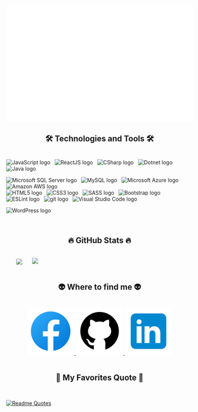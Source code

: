 <!-- Vien Quoc Binh -->
<a href="#" target="_blank">
  <img src="svg/trungquandev.svg" width="1200" alt="binhdev-official" />
</a>

<h2 align="center">🛠 Technologies and Tools 🛠</h2>
<br>
<!-- https://simpleicons.org/ -->
<span><img src="https://img.shields.io/badge/JavaScript-282C34?logo=javascript&logoColor=F7DF1E" alt="JavaScript logo" title="JavaScript" height="25" /></span>
&nbsp;
<!-- <span><img src="https://img.shields.io/badge/TypeScript-282C34?logo=typescript&logoColor=3178C6" alt="TypeScript logo" title="TypeScript" height="25" /></span>
&nbsp; -->
<span><img src="https://img.shields.io/badge/ReactJS-282C34?logo=react&logoColor=61DAFB" alt="ReactJS logo" title="ReactJS" height="25" /></span>
&nbsp;
<span><img src="https://img.shields.io/badge/C Sharp-282C34?logo=csharp&logoColor=239120" alt="CSharp logo" title="CSharp" height="25" /></span>
&nbsp;
<span><img src="https://img.shields.io/badge/.NET-c8eced?logo=.net&logoColor=512BD4" alt="Dotnet logo" title="Dotnet" height="25" /></span>
&nbsp;
<span><img src="https://img.shields.io/badge/Java-c8eced?logo=java&logoColor=007396" alt="Java logo" title="Java" height="25" /></span>
&nbsp;
<br>
<!-- <span><img src="https://img.shields.io/badge/Vue.js-282C34?logo=vue.js&logoColor=4FC08D" alt="Vue.js logo" title="Vue.js" height="25" /></span>
&nbsp; -->
<!-- <span><img src="https://img.shields.io/badge/Node.js-282C34?logo=node.js&logoColor=00F200" alt="Node.js logo" title="Node.js" height="25" /></span>
&nbsp; -->
<!-- <span><img src="https://img.shields.io/badge/MongoDB-282C34?logo=mongodb&logoColor=47A248" alt="MongoDB logo" title="MongoDB" height="25" /></span>
&nbsp; -->
<!-- <span><img src="https://img.shields.io/badge/Tailwind%20CSS-282C34?logo=tailwind-css&logoColor=38B2AC" alt="TailwindCSS logo" title="TailwindCSS" height="25" /></span>
&nbsp; -->

<span><img src="https://img.shields.io/badge/Microsoft SQL Server-c8eced?logo=microsoftSQLServer&logoColor=CC2927" alt="Microsoft SQL Server logo" title="Microsoft SQL Server" height="25" /></span>
&nbsp;
<span><img src="https://img.shields.io/badge/MySQL-282C34?logo=mysql&logoColor=4479A1" alt="MySQL logo" title="MySQL" height="25" /></span>
&nbsp;
<span><img src="https://img.shields.io/badge/Microsoft Azure-c8eced?logo=microsoftazure&logoColor=0078D4" alt="Microsoft Azure logo" title="MySQL" height="25" /></span>
<span><img src="https://img.shields.io/badge/Amazon AWS-c8eced?logo=amazonAWS&logoColor=232F3E" alt="Amazon AWS logo" title="Amazon AWS" height="25" /></span>
&nbsp;
<br>
<span><img src="https://img.shields.io/badge/HTML5-282C34?logo=html5&logoColor=E34F26" alt="HTML5 logo" title="HTML5" height="25" /></span>
&nbsp;
<span><img src="https://img.shields.io/badge/CSS3-282C34?logo=css3&logoColor=1572B6" alt="CSS3 logo" title="CSS3" height="25" /></span>
&nbsp;
<span><img src="https://img.shields.io/badge/Sass-282C34?logo=sass&logoColor=CC6699" alt="SASS logo" title="SASS" height="25" /></span>
&nbsp;
<span><img src="https://img.shields.io/badge/Bootstrap-282C34?logo=bootstrap&logoColor=7952B3" alt="Bootstrap logo" title="Bootstrap" height="25" /></span>
&nbsp;
<span><img src="https://img.shields.io/badge/ESLint-282C34?logo=eslint&logoColor=4B32C3" alt="ESLint logo" title="ESLint" height="25" /></span>
&nbsp;
<span><img src="https://img.shields.io/badge/git-282C34?logo=git&logoColor=F05032" alt="git logo" title="git" height="25" /></span>
&nbsp;
<span><img src="https://img.shields.io/badge/VS%20Code-282C34?logo=visual-studio-code&logoColor=007ACC" alt="Visual Studio Code logo" title="Visual Studio Code" height="25" /></span>
&nbsp;
<!-- <span><img src="https://img.shields.io/badge/Firebase-282C34?logo=firebase&logoColor=FFCA28" alt="Firebase logo" title="Firebase" height="25" /></span>
&nbsp; -->
<span><img src="https://img.shields.io/badge/WordPress-282C34?logo=wordPress&logoColor=21759B" alt="WordPress logo" title="WordPress" height="25" /></span>
&nbsp;

<br>

<h2 align="center">🔥 GitHub Stats 🔥</h2>
<!-- https://github.com/anuraghazra/github-readme-stats -->
<br>
<div align=center>
  <a href="#" title="Trungquandev">
    <img width="315" align="center" src="https://github-readme-stats.vercel.app/api/top-langs/?username=VienQuocBinh&hide=c%23,powershell,Mathematica,Ruby,Objective-C,Objective-C%2b%2b,Cuda&title_color=61dafb&text_color=ffffff&icon_color=61dafb&bg_color=20232a&langs_count=8&layout=compact&border_color=61dafb&hide_border=true" />
  </a>
  <a href="#" title="Trungquandev">
    <img align="right" width="434" src="https://github-readme-stats.vercel.app/api?username=VienQuocBinh&show_icons=true&theme=react&border_color=61dafb&hide_border=true" />
  </a>
</div>

<br>

<h2 align="center">👽 Where to find me 👽</h2>
<br>
<!-- https://icons8.com -->
<div align="center">
  <a href="https://www.facebook.com/LucasBinhVien" target="blank">
    <img src="images/icons8-facebook-128.png" alt="facebook" />
  </a>
 
  <a href="https://github.com/VienQuocBinh" target="blank">
    <img src="images/icons8-github-128.png" alt="github" />
  </a>
  <a href="https://www.linkedin.com/in/vienquocbinh/" target="blank">
    <img src="images\icons8-linkedin-128.png" alt="linkedin" />
  </a>
  <!-- <a href="https://instagram.com/trungquandev" target="blank">
    <img src="https://img.icons8.com/bubbles/100/000000/instagram.png" alt="trungquandev-instagram" />
  </a>
  <a href="mailto:trungquandev.official@gmail.com" target="top">
    <img src="https://img.icons8.com/bubbles/100/000000/apple-mail.png" alt="trungquandev-email" />
  </a> -->
</div>

<br>

<h2 align="center">📑 My Favorites Quote 📑</h2>
<br>
<!-- <a href="#" target="_blank">
  <img src="svg/trungquandev-quotes.svg" width="846" height="150" alt="trungquandev-official" />
</a> -->

[![Readme Quotes](https://quotes-github-readme.vercel.app/api?theme=monokai&myquote=Clear+mind+clear+code)](https://github.com/piyushsuthar/github-readme-quotes)

